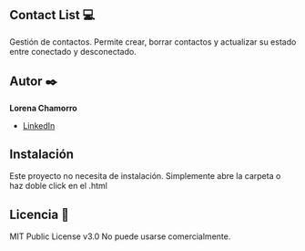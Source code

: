 ## Contact List 💻

Gestión de contactos. Permite crear, borrar contactos y actualizar su estado entre conectado y desconectado.

## Autor ✒️

**Lorena Chamorro**
* [LinkedIn](https://www.linkedin.com/in/chamorrodeveloper/)

  
## Instalación
Este proyecto no necesita de instalación. Simplemente abre la carpeta o haz doble click en el .html

## Licencia 📄

MIT Public License v3.0
No puede usarse comercialmente.




